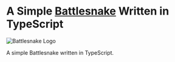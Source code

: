 # A Simple [Battlesnake](http://play.battlesnake.com) Written in TypeScript

![Battlesnake Logo](https://media.battlesnake.com/social/GitHubSocial.png)

A simple Battlesnake written in TypeScript.
